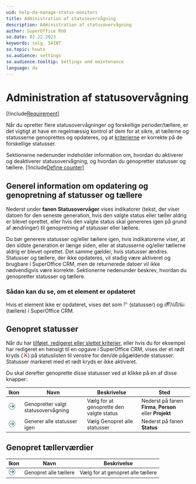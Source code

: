 ```yaml
---
uid: help-da-manage-status-monitors
title: Administration af statusovervågning
description: Administration af statusovervågning
author: SuperOffice RnD
so.date: 02.22.2023
keywords: salg, SAINT
so.topic: howto
so.audience: settings
so.audience.tooltip: Settings and maintenance
language: da
---
```


# Administration af statusovervågning

[!include[Requirement](../includes/note-saint-req.md)]

Når du opretter flere statusovervågninger og forskellige perioder/tællere, er det vigtigt at have en regelmæssig kontrol af dem for at sikre, at tællerne og statusserne genoprettes og opdateres, og at [kriterierne][1] er korrekte på de forskellige statusser.

Sektionerne nedenunder indeholder information om, hvordan du aktiverer og deaktiverer statusovervågning, og hvordan du genopretter statusser og tællere. [!include[Define counter](../../../learn/includes/def-counter.md)]

## Generel information om opdatering og genopretning af statusser og tællere

Nederst under **fanen Statusovervåger** vises indikatorer (tekst, der viser datoen for den seneste generation, hvis den valgte status eller tæller aldrig er blevet oprettet, eller hvis den valgte status skal genereres igen på grund af ændringer) til genopretning af statusser eller tællere.

Du bør generere statusser og/eller tællere igen, hvis indikatorerne viser, at den sidste generation er længe siden, eller at statusserne og/eller tællerne aldrig er blevet oprettet. Det samme gælder, hvis statusser ændres. Statusser og tællere, der ikke opdateres, vil stadig være aktiveret og brugbare i SuperOffice CRM, men de returnerede datoer vil ikke nødvendigvis være korrekte. Sektionerne nedenunder beskrev, hvordan du genopretter statusser og tællere.

### Sådan kan du se, om et element er opdateret

Hvis et element ikke er opdateret, vises det som ![ikon][img1] (statusser) og ![ikon][img3]/![ikon][img4]/![ikon][img5] (tællere) i SuperOffice CRM.

## Genopret statusser

Når du har [tilføjet, redigeret eller slettet kriterier][2], eller hvis du for eksempel har redigeret en hensigt til en opgave i SuperOffice CRM, vises der et rødt kryds (![ikon][img6]) på statuslisten til venstre for den/de pågældende statusser. Statusser markeret med et rødt kryds er ikke aktiveret.

Du skal derefter genoprette disse statusser ved at klikke på en af disse knapper:

| Ikon | Navn | Beskrivelse | Sted
|---|---|---|---|
| ![ikon][img2] | Genopretter valgt statusovervågning | Vælg for at genoprette den valgte status | Nederst på fanen **Firma**, **Person** eller **Projekt** |
| ![ikon][img2] | Generer alle statusser igen | Vælg Genopret alle statusser | Nederst på fanen **Status** |

## Genopret tællerværdier

| Ikon | Navn | Beskrivelse |
|---|---|---|
| ![ikon][img2] | Genopret alle tællere | Vælg for at genopret alle tællere |

<!-- Referenced links -->
[1]: ../../../../search-options/learn/search-criteria.md
[2]: select-status-criteria.md

<!-- Referenced images -->
[img1]: ../../../../../media/icons/admin/status-inactive.png
[img2]: ../../../../../media/icons/arrow-right.png
[img3]: ../../../../../media/icons/admin/saint-counter-company-dis.png
[img4]: ../../../../../media/icons/admin/saint-counter-project-dis.png
[img5]: ../../../../../media/icons/admin/saint-counter-sale-disabled.png
[img6]: ../../../../../media/icons/admin/red-x.png
